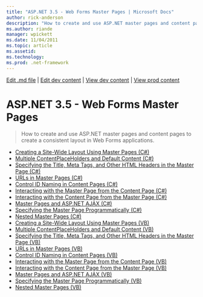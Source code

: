```yaml
---
title: "ASP.NET 3.5 - Web Forms Master Pages | Microsoft Docs"
author: rick-anderson
description: "How to create and use ASP.NET master pages and content pages to create a consistent layout in Web Forms applications."
ms.author: riande
manager: wpickett
ms.date: 11/04/2011
ms.topic: article
ms.assetid: 
ms.technology: 
ms.prod: .net-framework
---
```

[Edit .md file](C:\Projects\msc\dev\Msc.Www\Web.ASP\App_Data\github\web-forms\overview\older-versions-getting-started\index.md) | [Edit dev content](http://www.aspdev.net/umbraco#/content/content/edit/35549) | [View dev content](http://docs.aspdev.net/tutorials/web-forms/overview/older-versions-getting-started/master-pages/index.html) | [View prod content](http://www.asp.net/web-forms/overview/older-versions-getting-started/master-pages)

ASP.NET 3.5 - Web Forms Master Pages
====================
> How to create and use ASP.NET master pages and content pages to create a consistent layout in Web Forms applications.


- [Creating a Site-Wide Layout Using Master Pages (C#)](creating-a-site-wide-layout-using-master-pages-cs.md)
- [Multiple ContentPlaceHolders and Default Content (C#)](multiple-contentplaceholders-and-default-content-cs.md)
- [Specifying the Title, Meta Tags, and Other HTML Headers in the Master Page (C#)](specifying-the-title-meta-tags-and-other-html-headers-in-the-master-page-cs.md)
- [URLs in Master Pages (C#)](urls-in-master-pages-cs.md)
- [Control ID Naming in Content Pages (C#)](control-id-naming-in-content-pages-cs.md)
- [Interacting with the Master Page from the Content Page (C#)](interacting-with-the-master-page-from-the-content-page-cs.md)
- [Interacting with the Content Page from the Master Page (C#)](interacting-with-the-content-page-from-the-master-page-cs.md)
- [Master Pages and ASP.NET AJAX (C#)](master-pages-and-asp-net-ajax-cs.md)
- [Specifying the Master Page Programmatically (C#)](specifying-the-master-page-programmatically-cs.md)
- [Nested Master Pages (C#)](nested-master-pages-cs.md)
- [Creating a Site-Wide Layout Using Master Pages (VB)](creating-a-site-wide-layout-using-master-pages-vb.md)
- [Multiple ContentPlaceHolders and Default Content (VB)](multiple-contentplaceholders-and-default-content-vb.md)
- [Specifying the Title, Meta Tags, and Other HTML Headers in the Master Page (VB)](specifying-the-title-meta-tags-and-other-html-headers-in-the-master-page-vb.md)
- [URLs in Master Pages (VB)](urls-in-master-pages-vb.md)
- [Control ID Naming in Content Pages (VB)](control-id-naming-in-content-pages-vb.md)
- [Interacting with the Master Page from the Content Page (VB)](interacting-with-the-master-page-from-the-content-page-vb.md)
- [Interacting with the Content Page from the Master Page (VB)](interacting-with-the-content-page-from-the-master-page-vb.md)
- [Master Pages and ASP.NET AJAX (VB)](master-pages-and-asp-net-ajax-vb.md)
- [Specifying the Master Page Programmatically (VB)](specifying-the-master-page-programmatically-vb.md)
- [Nested Master Pages (VB)](nested-master-pages-vb.md)